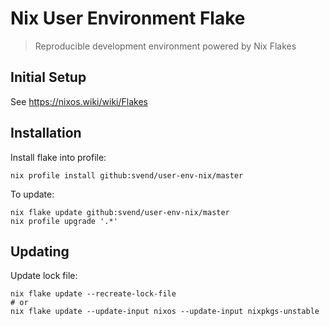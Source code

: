 # Nix User Environment Flake

> Reproducible development environment powered by Nix Flakes

## Initial Setup

See  https://nixos.wiki/wiki/Flakes

## Installation

Install flake into profile:

``` shell
nix profile install github:svend/user-env-nix/master
```

To update:

``` shell
nix flake update github:svend/user-env-nix/master
nix profile upgrade '.*'
```

## Updating

Update lock file:

``` shell
nix flake update --recreate-lock-file
# or
nix flake update --update-input nixos --update-input nixpkgs-unstable
```


